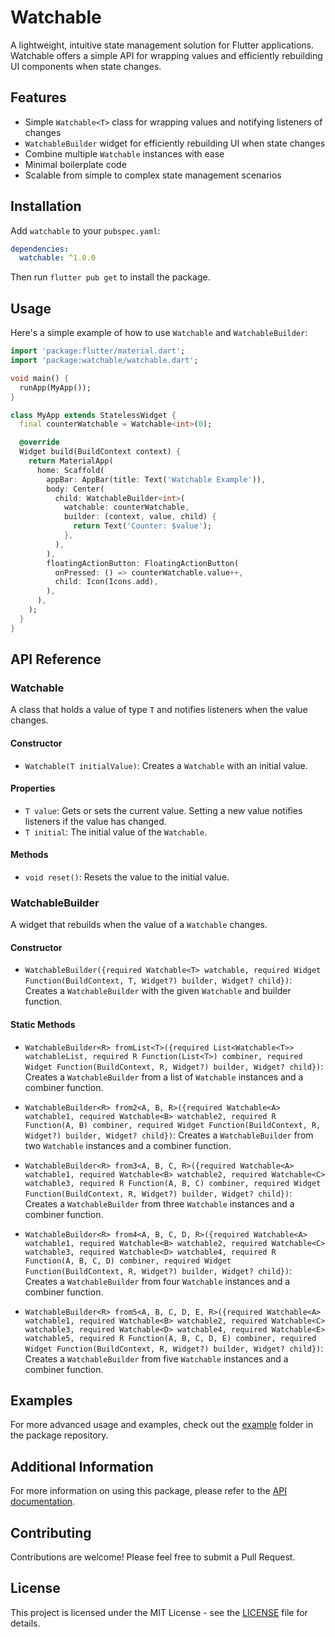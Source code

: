 # Watchable

A lightweight, intuitive state management solution for Flutter applications. Watchable offers a simple API for wrapping values and efficiently rebuilding UI components when state changes.

## Features

- Simple `Watchable<T>` class for wrapping values and notifying listeners of changes
- `WatchableBuilder` widget for efficiently rebuilding UI when state changes
- Combine multiple `Watchable` instances with ease
- Minimal boilerplate code
- Scalable from simple to complex state management scenarios

## Installation

Add `watchable` to your `pubspec.yaml`:

```yaml
dependencies:
  watchable: ^1.0.0
```

Then run `flutter pub get` to install the package.

## Usage

Here's a simple example of how to use `Watchable` and `WatchableBuilder`:

```dart
import 'package:flutter/material.dart';
import 'package:watchable/watchable.dart';

void main() {
  runApp(MyApp());
}

class MyApp extends StatelessWidget {
  final counterWatchable = Watchable<int>(0);

  @override
  Widget build(BuildContext context) {
    return MaterialApp(
      home: Scaffold(
        appBar: AppBar(title: Text('Watchable Example')),
        body: Center(
          child: WatchableBuilder<int>(
            watchable: counterWatchable,
            builder: (context, value, child) {
              return Text('Counter: $value');
            },
          ),
        ),
        floatingActionButton: FloatingActionButton(
          onPressed: () => counterWatchable.value++,
          child: Icon(Icons.add),
        ),
      ),
    );
  }
}
```

## API Reference

### Watchable<T>

A class that holds a value of type `T` and notifies listeners when the value changes.

#### Constructor

- `Watchable(T initialValue)`: Creates a `Watchable` with an initial value.

#### Properties

- `T value`: Gets or sets the current value. Setting a new value notifies listeners if the value has changed.
- `T initial`: The initial value of the `Watchable`.

#### Methods

- `void reset()`: Resets the value to the initial value.

### WatchableBuilder<T>

A widget that rebuilds when the value of a `Watchable` changes.

#### Constructor

- `WatchableBuilder({required Watchable<T> watchable, required Widget Function(BuildContext, T, Widget?) builder, Widget? child})`: Creates a `WatchableBuilder` with the given `Watchable` and builder function.

#### Static Methods

- `WatchableBuilder<R> fromList<T>({required List<Watchable<T>> watchableList, required R Function(List<T>) combiner, required Widget Function(BuildContext, R, Widget?) builder, Widget? child})`: Creates a `WatchableBuilder` from a list of `Watchable` instances and a combiner function.

- `WatchableBuilder<R> from2<A, B, R>({required Watchable<A> watchable1, required Watchable<B> watchable2, required R Function(A, B) combiner, required Widget Function(BuildContext, R, Widget?) builder, Widget? child})`: Creates a `WatchableBuilder` from two `Watchable` instances and a combiner function.

- `WatchableBuilder<R> from3<A, B, C, R>({required Watchable<A> watchable1, required Watchable<B> watchable2, required Watchable<C> watchable3, required R Function(A, B, C) combiner, required Widget Function(BuildContext, R, Widget?) builder, Widget? child})`: Creates a `WatchableBuilder` from three `Watchable` instances and a combiner function.

- `WatchableBuilder<R> from4<A, B, C, D, R>({required Watchable<A> watchable1, required Watchable<B> watchable2, required Watchable<C> watchable3, required Watchable<D> watchable4, required R Function(A, B, C, D) combiner, required Widget Function(BuildContext, R, Widget?) builder, Widget? child})`: Creates a `WatchableBuilder` from four `Watchable` instances and a combiner function.

- `WatchableBuilder<R> from5<A, B, C, D, E, R>({required Watchable<A> watchable1, required Watchable<B> watchable2, required Watchable<C> watchable3, required Watchable<D> watchable4, required Watchable<E> watchable5, required R Function(A, B, C, D, E) combiner, required Widget Function(BuildContext, R, Widget?) builder, Widget? child})`: Creates a `WatchableBuilder` from five `Watchable` instances and a combiner function.

## Examples

For more advanced usage and examples, check out the [example](example) folder in the package repository.

## Additional Information

For more information on using this package, please refer to the [API documentation](https://pub.dev/documentation/watchable/latest/).

## Contributing

Contributions are welcome! Please feel free to submit a Pull Request.

## License

This project is licensed under the MIT License - see the [LICENSE](LICENSE) file for details.